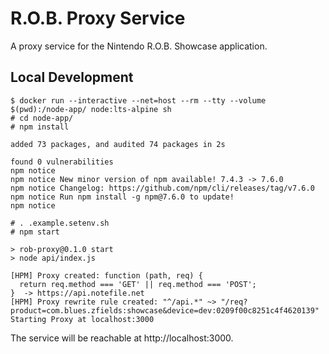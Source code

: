 R.O.B. Proxy Service
====================

A proxy service for the Nintendo R.O.B. Showcase application.

Local Development
-----------------

```none
$ docker run --interactive --net=host --rm --tty --volume $(pwd):/node-app/ node:lts-alpine sh
# cd node-app/
# npm install

added 73 packages, and audited 74 packages in 2s

found 0 vulnerabilities
npm notice
npm notice New minor version of npm available! 7.4.3 -> 7.6.0
npm notice Changelog: https://github.com/npm/cli/releases/tag/v7.6.0
npm notice Run npm install -g npm@7.6.0 to update!
npm notice

# . .example.setenv.sh
# npm start

> rob-proxy@0.1.0 start
> node api/index.js

[HPM] Proxy created: function (path, req) {
  return req.method === 'GET' || req.method === 'POST';
}  -> https://api.notefile.net
[HPM] Proxy rewrite rule created: "^/api.*" ~> "/req?product=com.blues.zfields:showcase&device=dev:0209f00c8251c4f4620139"
Starting Proxy at localhost:3000
```

The service will be reachable at http://localhost:3000.

